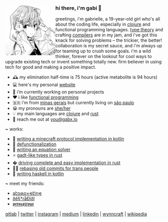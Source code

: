 <div>
  <img align="left" height="160px" src="profile.png" alt="Profile picture">

  <h3>hi there, i'm gabi 👋</h3>

  greetings, i'm gabrielle, a 19-year-old girl who's all about the coding life, especially in [clojure](https://clojure.org) and functional programming languages. [type theory](https://en.wikipedia.org/wiki/Type_theory) and crafting [compilers](https://en.wikipedia.org/wiki/Compiler) are in my jam, and i've got this knack for solving problems – the trickier, the better! collaboration is my secret sauce, and i'm always up for teaming up to crush some goals. i'm a wild thinker, forever on the lookout for cool ways to upgrade existing tech or invent something totally new. firm believer in using tech for good and making a positive impact.
  <br>
</div>

- 🕰 my elimination half-time is 75 hours (active metabolite is 94 hours)
- 💻 here's my personal [website](https://gabx.io)
- 🔭 i’m currently working on personal projects
- ❤ i like [functional programming](https://en.wikipedia.org/wiki/Functional_programming)
- 🇧🇷 i'm from [minas gerais](https://en.wikipedia.org/wiki/Minas_Gerais) but currently living on [são paulo](https://en.wikipedia.org/wiki/S%C3%A3o_Paulo)
- 😀 my pronouns are [she/her](https://en.pronouns.page/@aripiprazole)
- 💡 my main languages are [clojure](https://clojure.org/) and [rust](https://www.rust-lang.org/)
- 📮 reach me out at <a href="mailto:you@gabx.io">you@gabx.io</a>

**~** works:
- 📖 [writing a minecraft protocol implementation in kotlin](https://aripiprazole.medium.com/writing-a-minecraft-protocol-implementation-in-kotlin-9276c584bd42)
- 🧪 [defunctionalization](https://aripiprazole.medium.com/defunctionalization-5fd03b21813e)
- 🧮 [writing an equation solver](https://dev.to/aripiprazole/writing-an-equation-solver-6b2)
- ⭐ [gadt-like types in rust](https://dev.to/aripiprazole/gadt-like-types-in-rust-4hcp)
- � [driving complete and easy implementation in rust](https://dev.to/aripiprazole/driving-complete-and-easy-bidirectional-typechecking-for-higher-rank-polymorphism-in-rust-4856) 
- 🏳️‍⚧️ [rebasing old commits for trans people](https://aripiprazole.medium.com/rebasing-old-commits-for-trans-people-3740d1bc1157)
- 🧪 [writing haskell in kotlin](https://github.com/aripiprazole/ekko/tree/main/docs)

**~** meet my friends:

- [ąէօʍօ×ҽէìղҽ](https://github.com/atomoxetine)
- [ðê§†råÐïðl](https://github.com/oestradiol)
- [𝖕𝖊𝖗𝖔𝖘𝖕𝖎𝖗𝖔𝖓𝖊](https://github.com/perospirone)

[gitlab](https://gitlab.com/lurasidone) |
[twitter](https://twitter.com/io_gabx) |
[instagram](https://www.instagram.com/io.gabx) |
[medium](https://medium.com/@aripiprazole) |
[linkedin](https://www.linkedin.com/in/gabrielle-guimaraes-oliveira) |
[wynncraft](https://wynncraft.com/stats/player/Brexpiprazole) |
[wikipedia](https://en.wikipedia.org/wiki/Aripiprazole)
